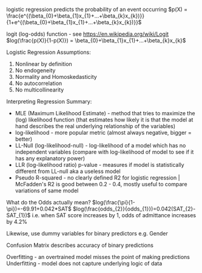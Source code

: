 
logistic regression predicts the probability of an event occurring
$p(X) = \frac{e^{(\beta_{0}+\beta_{1}x_{1}+...+\beta_{k}x_{k})}}{1+e^{(\beta_{0}+\beta_{1}x_{1}+...+\beta_{k}x_{k})}}$

logit (log-odds) function - see <https://en.wikipedia.org/wiki/Logit>
$log(\frac{p(X)}{1-p(X)}) = \beta_{0}+\beta_{1}x_{1}+...+\beta_{k}x_{k}$

Logistic Regression Assumptions:
1. Nonlinear by definition
2. No endogeneity
3. Normality and Homoskedasticity
4. No autocorrelation
5. No multicollinearity

Interpreting Regression Summary:
- MLE (Maximum Likelihood Estimate) - method that tries to maximize the (log) likelihood function (that estimates how likely it is that the model at hand describes the real underlying relationship of the variables)
- log-likelihood - more popular metric (almost always negative, bigger = better)
- LL-Null (log-likelihood-null) - log-likelihood of a model which has no independent variables (compare with log-likelihood of model to see if it has any explanatory power)
- LLR (log-likelihood ratio) p-value - measures if model is statistically different from LL-null aka a useless model
- Pseudo R-squared - no clearly defined R2 for logistic regression | McFadden's R2 is good between 0.2 - 0.4, mostly useful to compare variations of same model

What do the Odds actually mean?
$log(\frac{\pi}{1-\pi})=-69.91+0.042*SAT$
$log(\frac{odds_{2}}{odds_{1}})=0.042(SAT_{2}-SAT_{1})$
i.e. when SAT score increases by 1, odds of admittance increases by 4.2%

Likewise, use dummy variables for binary predictors e.g. Gender

Confusion Matrix describes accuracy of binary predictions

Overfitting - an overtrained model misses the point of making predictions
Underfitting - model does not capture underlying logic of data

